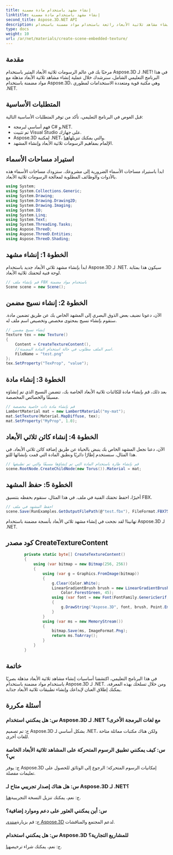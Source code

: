```yaml
---
title: إنشاء مشهد باستخدام مادة مضمنة
linktitle: إنشاء مشهد باستخدام مادة مضمنة
second_title: Aspose.3D.NET API
description: قم بإنشاء مشاهد ثلاثية الأبعاد رائعة باستخدام مواد مضمنة باستخدام Aspose.3D لـ .NET. اتبع دليلنا خطوة بخطوة للحصول على نتائج مذهلة.
type: docs
weight: 10
url: /ar/net/materials/create-scene-embedded-texture/
---
```

## مقدمة
مرحبًا بك في عالم الرسومات ثلاثية الأبعاد المثير باستخدام Aspose.3D لـ .NET! في هذا البرنامج التعليمي الشامل، سنرشدك خلال عملية إنشاء مشاهد ثلاثية الأبعاد مذهلة مع مواد مضمنة باستخدام Aspose.3D، وهي مكتبة قوية ومتعددة الاستخدامات لمطوري .NET.
## المتطلبات الأساسية
قبل الغوص في البرنامج التعليمي، تأكد من توفر المتطلبات الأساسية التالية:
- فهم أساسي لبرمجة C# و.NET.
- تم تثبيت Visual Studio على جهازك.
-  Aspose.3D لمكتبة .NET، والتي يمكنك تنزيلها[هنا](https://releases.aspose.com/3d/net/).
- الإلمام بمفاهيم الرسومات ثلاثية الأبعاد وإنشاء المشهد.
## استيراد مساحات الأسماء
ابدأ باستيراد مساحات الأسماء الضرورية إلى مشروعك. ستزودك مساحات الأسماء هذه بالأدوات والوظائف المطلوبة لمعالجة الرسومات ثلاثية الأبعاد.
```csharp
using System;
using System.Collections.Generic;
using System.Drawing;
using System.Drawing.Drawing2D;
using System.Drawing.Imaging;
using System.IO;
using System.Linq;
using System.Text;
using System.Threading.Tasks;
using Aspose.ThreeD;
using Aspose.ThreeD.Entities;
using Aspose.ThreeD.Shading;
```
## الخطوة 1: إنشاء مشهد
ابدأ بإنشاء مشهد ثلاثي الأبعاد جديد باستخدام Aspose.3D لـ .NET. سيكون هذا بمثابة لوحة فنية لتحفتك ثلاثية الأبعاد.
```csharp
// قم بإنشاء ملف FBX باستخدام مواد مضمنة
Scene scene = new Scene();
```
## الخطوة 2: إنشاء نسيج مضمن
الآن، دعونا نضيف بعض الذوق البصري إلى المشهد الخاص بك عن طريق تضمين مادة. سنقوم بإنشاء نسيج بمحتوى مخصص وتخصيص اسم ملف له.
```csharp
// إنشاء نسيج مضمن
Texture tex = new Texture()
{
    Content = CreateTextureContent(),
    //اسم الملف مطلوب في حالة استخدام المادة المضمنة.
    FileName = "test.png"
};
tex.SetProperty("TexProp", "value");
```
## الخطوة 3: إنشاء مادة
بعد ذلك، قم بإنشاء مادة للكائنات ثلاثية الأبعاد الخاصة بك، تتضمن النسيج الذي تم إنشاؤه مسبقًا والخصائص المخصصة.
```csharp
// قم بإنشاء مادة ذات خاصية مخصصة
LambertMaterial mat = new LambertMaterial("my-mat");
mat.SetTexture(Material.MapDiffuse, tex);
mat.SetProperty("MyProp", 1.0);
```
## الخطوة 4: إنشاء كائن ثلاثي الأبعاد
الآن، دعنا نجعل المشهد الخاص بك ينبض بالحياة عن طريق إضافة كائن ثلاثي الأبعاد. في هذا المثال، سنستخدم إطارًا دائريًا ونطبق المادة التي قمت بإنشائها للتو.
```csharp
// قم بإنشاء طارة باستخدام المادة التي تم إنشاؤها مسبقًا والتي تم تطبيقها
scene.RootNode.CreateChildNode(new Torus()).Material = mat;
```
## الخطوة 5: حفظ المشهد
أخيرًا، احفظ تحفتك الفنية في ملف. في هذا المثال، سنقوم بحفظه بتنسيق FBX.
```csharp
// احفظ المشهد في ملف
scene.Save(RunExamples.GetOutputFilePath(@"test.fbx"), FileFormat.FBX7500ASCII);
```
تهانينا! لقد نجحت في إنشاء مشهد ثلاثي الأبعاد بأنسجة مضمنة باستخدام Aspose.3D لـ .NET.
## كود مصدر CreateTextureContent
```csharp
        private static byte[] CreateTextureContent()
        {
            using (var bitmap = new Bitmap(256, 256))
            {
                using (var g = Graphics.FromImage(bitmap))
                {
                    g.Clear(Color.White);
                    LinearGradientBrush brush = new LinearGradientBrush(new Rectangle(0, 0, 128, 128), Color.Moccasin,
                        Color.ForestGreen, 45);
                    using (var font = new Font(FontFamily.GenericSerif, 40))
                    {
                        g.DrawString("Aspose.3D", font, brush, Point.Empty);
                    }
                }
                using (var ms = new MemoryStream())
                {
                    bitmap.Save(ms, ImageFormat.Png);
                    return ms.ToArray();
                }
            }
        }
```
## خاتمة
في هذا البرنامج التعليمي، اكتشفنا أساسيات إنشاء مشاهد ثلاثية الأبعاد مذهلة بصريًا باستخدام مواد مضمنة باستخدام Aspose.3D لـ .NET. ومن خلال تسلحك بهذه المعرفة، يمكنك إطلاق العنان لإبداعك وإنشاء تطبيقات ثلاثية الأبعاد جذابة.

## أسئلة مكررة

### س: هل يمكنني استخدام Aspose.3D لـ .NET مع لغات البرمجة الأخرى؟
ج: تم تصميم Aspose.3D بشكل أساسي لـ .NET، ولكن هناك مكتبات مماثلة متاحة للغات أخرى.
### س: كيف يمكنني تطبيق الرسوم المتحركة على المشاهد ثلاثية الأبعاد الخاصة بي؟
ج: يوفر Aspose.3D إمكانيات الرسوم المتحركة؛ الرجوع إلى الوثائق للحصول على تعليمات مفصلة.
### س: هل هناك إصدار تجريبي متاح لـ Aspose.3D لـ .NET؟
 ج: نعم، يمكنك تنزيل النسخة التجريبية[هنا](https://releases.aspose.com/).
### س: أين يمكنني العثور على دعم وموارد إضافية؟
 ج: قم بزيارة[منتدى Aspose.3D](https://forum.aspose.com/c/3d/18) لدعم المجتمع والمناقشات.
### س: هل يمكنني استخدام Aspose.3D للمشاريع التجارية؟
 ج: نعم، يمكنك شراء ترخيص[هنا](https://purchase.aspose.com/buy).